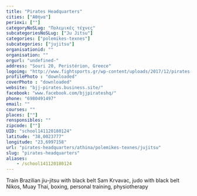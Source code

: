 ```yaml
---
title: "Pirates Headquarters"
cities: ["Αθήνα"]
perioxi: [""]
categoryNoSLug: "Πολεμικές τέχνες"
subcategoriesNoSLug: ["Ju Jitsu"]
categories: ["polemikes-texnes"]
subcategories: ["jujitsu"]
organisationid: ""
organisation: ""
orgurl: "undefined-"
address: "Souri 20, Peristérion, Greece"
logoimg: "http://www.fightsports.gr/wp-content/uploads/2017/12/pirates-headquarters-logo.jpg"
profilePhoto : "downloaded"
coverPhoto : "downloaded"
website: "bjj-pirates.business.site/"
facebook: "www.facebook.com/bjjpirateshq/"
phone: "6980491497"
email: ""
courses: ""
places: [""]
rensponsibles: ""
zipcode: [""]
UID: "school141120180124"
latitude: "38,0023777"
longitude: "23,6997158"
url: "pirates-headquarters/athina/polemikes-texnes/jujitsu"
slug: "pirates-headquarters"
aliases:
    - /school141120180124
---
```



Train Brazilian jiu-jitsu with black belt Sam Krvavac, judo with black belt Nikos, Muay Thai, boxing, personal training, physiotherapy

